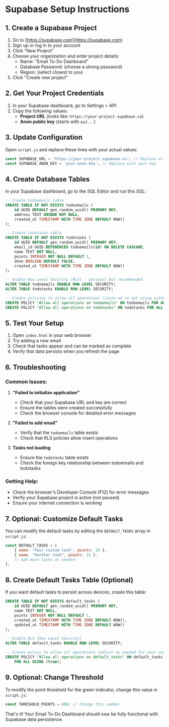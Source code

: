 # Supabase Setup Instructions

## 1. Create a Supabase Project

1. Go to [https://supabase.com](https://supabase.com)
2. Sign up or log in to your account
3. Click "New Project"
4. Choose your organization and enter project details:
   - Name: "Email To-Do Dashboard"
   - Database Password: (choose a strong password)
   - Region: (select closest to you)
5. Click "Create new project"

## 2. Get Your Project Credentials

1. In your Supabase dashboard, go to Settings > API
2. Copy the following values:
   - **Project URL** (looks like: `https://your-project.supabase.co`)
   - **Anon public key** (starts with `eyJ...`)

## 3. Update Configuration

Open `script.js` and replace these lines with your actual values:

```javascript
const SUPABASE_URL = 'https://your-project.supabase.co'; // Replace with your URL
const SUPABASE_ANON_KEY = 'your-anon-key'; // Replace with your key
```

## 4. Create Database Tables

In your Supabase dashboard, go to the SQL Editor and run this SQL:

```sql
-- Create todoemails table
CREATE TABLE IF NOT EXISTS todoemails (
    id UUID DEFAULT gen_random_uuid() PRIMARY KEY,
    address TEXT UNIQUE NOT NULL,
    created_at TIMESTAMP WITH TIME ZONE DEFAULT NOW()
);

-- Create todotasks table
CREATE TABLE IF NOT EXISTS todotasks (
    id UUID DEFAULT gen_random_uuid() PRIMARY KEY,
    email_id UUID REFERENCES todoemails(id) ON DELETE CASCADE,
    name TEXT NOT NULL,
    points INTEGER NOT NULL DEFAULT 1,
    done BOOLEAN DEFAULT FALSE,
    created_at TIMESTAMP WITH TIME ZONE DEFAULT NOW()
);

-- Enable Row Level Security (RLS) - optional but recommended
ALTER TABLE todoemails ENABLE ROW LEVEL SECURITY;
ALTER TABLE todotasks ENABLE ROW LEVEL SECURITY;

-- Create policies to allow all operations (since we're not using authentication)
CREATE POLICY "Allow all operations on todoemails" ON todoemails FOR ALL USING (true);
CREATE POLICY "Allow all operations on todotasks" ON todotasks FOR ALL USING (true);
```

## 5. Test Your Setup

1. Open `index.html` in your web browser
2. Try adding a new email
3. Check that tasks appear and can be marked as complete
4. Verify that data persists when you refresh the page

## 6. Troubleshooting

### Common Issues:

1. **"Failed to initialize application"**
   - Check that your Supabase URL and key are correct
   - Ensure the tables were created successfully
   - Check the browser console for detailed error messages

2. **"Failed to add email"**
   - Verify that the `todoemails` table exists
   - Check that RLS policies allow insert operations

3. **Tasks not loading**
   - Ensure the `todotasks` table exists
   - Check the foreign key relationship between todoemails and todotasks

### Getting Help:

- Check the browser's Developer Console (F12) for error messages
- Verify your Supabase project is active (not paused)
- Ensure your internet connection is working

## 7. Optional: Customize Default Tasks

You can modify the default tasks by editing the `DEFAULT_TASKS` array in `script.js`:

```javascript
const DEFAULT_TASKS = [
    { name: "Your custom task", points: 10 },
    { name: "Another task", points: 25 },
    // Add more tasks as needed
];
```

## 8. Create Default Tasks Table (Optional)

If you want default tasks to persist across devices, create this table:

```sql
CREATE TABLE IF NOT EXISTS default_tasks (
    id UUID DEFAULT gen_random_uuid() PRIMARY KEY,
    name TEXT NOT NULL,
    points INTEGER NOT NULL DEFAULT 1,
    created_at TIMESTAMP WITH TIME ZONE DEFAULT NOW(),
    updated_at TIMESTAMP WITH TIME ZONE DEFAULT NOW()
);

-- Enable RLS (Row Level Security)
ALTER TABLE default_tasks ENABLE ROW LEVEL SECURITY;

-- Create policy to allow all operations (adjust as needed for your security requirements)
CREATE POLICY "Allow all operations on default_tasks" ON default_tasks
    FOR ALL USING (true);
```

## 9. Optional: Change Threshold

To modify the point threshold for the green indicator, change this value in `script.js`:

```javascript
const THRESHOLD_POINTS = 600; // Change this number
```

That's it! Your Email To-Do Dashboard should now be fully functional with Supabase data persistence.
